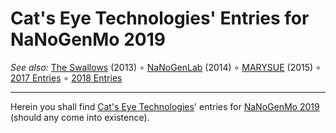 Cat's Eye Technologies' Entries for NaNoGenMo 2019
==================================================

_See also:_ [The Swallows](https://github.com/catseye/The-Swallows#readme) (2013)
∘ [NaNoGenLab](https://github.com/catseye/NaNoGenLab#readme) (2014)
∘ [MARYSUE](https://github.com/catseye/MARYSUE#readme) (2015)
∘ [2017 Entries](https://github.com/catseye/NaNoGenMo-Entries-2017#readme)
∘ [2018 Entries](https://github.com/catseye/NaNoGenMo-Entries-2018#readme)

- - - -

Herein you shall find [Cat's Eye Technologies][]' entries
for [NaNoGenMo 2019][] (should any come into existence).

[Cat's Eye Technologies]: http://catseye.tc/
[NaNoGenMo 2019]: https://github.com/NaNoGenMo/2019/
